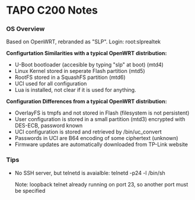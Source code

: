 # TAPO C200 Notes

### OS Overview
Based on OpenWRT, rebranded as "SLP".
Login: root:slprealtek

**Configurtation Similarities with a typical OpenWRT distribution:**
* U-Boot bootloader (accesible by typing "slp" at boot) (mtd4)
* Linux Kernel stored in seperate Flash partition (mtd5)
* RootFS stored in a SquashFS partition (mtd6)
* UCI used for all configuration
* Lua is installed, not clear if it is used for anything.

**Configuration Differences from a typical OpenWRT distribution:**
* OverlayFS is tmpfs and not stored in Flash (filesystem is not persistent)
* User configuration is stored in a small partition (mtd3) encrypted with DES-ECB, password known
* UCI configuration is stored and retrieved by /bin/uc_convert
* Passwords in UCI are B64 encoding of some ciphertext (unknown)
* Firmware updates are automatically downloaded from TP-Link website

### Tips

* No SSH server, but telnetd is avaialble: telnetd -p24 -l /bin/sh

  Note: loopback telnet already running on port 23, so another port must be specified
 
